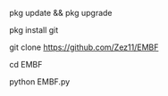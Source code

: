 pkg update && pkg upgrade

pkg install git 

git clone https://github.com/Zez11/EMBF

cd EMBF

python EMBF.py
